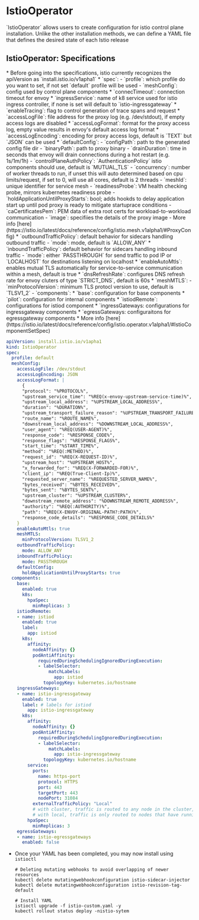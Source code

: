 <h1>IstioOperator</h1>
`IstioOperator` allows users to create configuration for istio control plane installation. Unlike the other installation methods, we can define a YAML file that defines the desired state of each Istio release

<h2>IstioOperator: Specifications</h2>
* Before going into the specifications, istio currently recognizes the apiVersion as `install.istio.io/v1apha1`
* `spec`:
- `profile`: which profile do you want to set, if not set `default` profile will be used
- `meshConfig`: config used by control plane components
  * `connecTimeout`: connection timeout for envoy
  * `ingressService`: name of k8 service used for istio ingress controller, if none is set will default to `istio-ingressgateway`
  * `enableTracing`: flag to control generation of trace spans and request
  * `accessLogFile`: file address for the proxy log (e.g. /dev/stdout), if empty access logs are disabled
  * `accessLogFormat`: format for the proxy access log, empty value results in envoy's default access log format
  * `accessLogEncoding`: encoding for proxy access logs, default is `TEXT` but `JSON` can be used
  * `defaultConfig`: 
    - `configPath`: path to the generated config file dir
    - `binaryPath`: path to proxy binary
    - `drainDuration`: time in seconds that envoy will drain connections during a hot restart (e.g. 1s/1m/1h)
    - `controlPlaneAuthPolicy`: `AuthenticationPolicy` istio components should use, default is `MUTUAL_TLS`
    - `concurrency`: number of worker threads to run, if unset this will auto determined based on cpu limits/request, if set to 0, will use all cores, default is 2 threads
    - `meshId`: unique identifier for service mesh
    - `readinessProbe`: VM health checking probe, mirrors kubernetes readiness probe
    - `holdApplicationUntilProxyStarts`: bool; adds hookds to delay application start up until pod proxy is ready to mitigate startuprace conditions
    - `caCertificatesPem`: PEM data of extra root certs for workload-to-workload communication
    - `image`: specifiies the details of the proxy image
    - More info [here](https://istio.io/latest/docs/reference/config/istio.mesh.v1alpha1/#ProxyConfig)
  * `outboundTrafficPolicy`: default behavior for sidecars handling outbound traffic
    - `mode`: mode, default is `ALLOW_ANY`
  * `inboundTrafficPolicy`: default behavior for sidecars handling inbound traffic
    - `mode`: either `PASSTHROUGH` for send traffic to pod IP or `LOCALHOST` for destinations listening on localhost
  * `enableAutoMtls`: enables mutual TLS automatically for service-to-service communication within a mesh, default is true
  * `dnsRefreshRate`: configures DNS refresh rate for envoy cluters of type `STRICT_DNS`, default is 60s
  * `meshMTLS`:
    - `minProtocolVersion`: minimum TLS protocl version to use, default is `TLSV1_2`
- `components`:
  * `base`: configuration for base components
  * `pilot`: configuration for internal components
  * `istiodRemote`: configurations for istiod component
  * `ingressGateways: configurations for ingressgateway components
  * `egressGateways: configuraitons for egressgateway components
  * More info [here](https://istio.io/latest/docs/reference/config/istio.operator.v1alpha1/#IstioComponentSetSpec)

  ```yaml
  apiVersion: install.istio.io/v1apha1
  kind: IstioOperator
  spec:
    profile: default
    meshConfig:
      accessLogFile: /dev/stdout
      accessLogEncoding: JSON
      accessLogFormat: |
        {
        "protocol": "%PROTOCOL%",
        "upstream_service_time": "%REQ(x-envoy-upstream-service-time)%",
        "upstream_local_address": "%UPSTREAM_LOCAL_ADDRESS%",
        "duration": "%DURATION%",
        "upstream_transport_failure_reason": "%UPSTREAM_TRANSPORT_FAILURE_REASON%",
        "route_name": "%ROUTE_NAME%",
        "downstream_local_address": "%DOWNSTREAM_LOCAL_ADDRESS%",
        "user_agent": "%REQ(USER-AGENT)%",
        "response_code": "%RESPONSE_CODE%",
        "response_flags": "%RESPONSE_FLAGS%",
        "start_time": "%START_TIME%",
        "method": "%REQ(:METHOD)%",
        "request_id": "%REQ(X-REQUEST-ID)%",
        "upstream_host": "%UPSTREAM_HOST%",
        "x_forwarded_for": "%REQ(X-FORWARDED-FOR)%",
        "client_ip": "%REQ(True-Client-Ip)%",
        "requested_server_name": "%REQUESTED_SERVER_NAME%",
        "bytes_received": "%BYTES_RECEIVED%",
        "bytes_sent": "%BYTES_SENT%",
        "upstream_cluster": "%UPSTREAM_CLUSTER%",
        "downstream_remote_address": "%DOWNSTREAM_REMOTE_ADDRESS%",
        "authority": "%REQ(:AUTHORITY)%",
        "path": "%REQ(X-ENVOY-ORIGINAL-PATH?:PATH)%",
        "response_code_details": "%RESPONSE_CODE_DETAILS%"
      }
      enableAutoMtls: true
      meshMTLS:
        minProtocolVersion: TLSV1_2
      outboundTrafficPolicy:
        mode: ALLOW_ANY
      inboundTrafficPolicy:
        mode: PASSTHROUGH
      defaultConfig:
        holdApplicationUntilProxyStarts: true
    components:
      base:
        enabled: true
        k8s:
          hpaSpec:
            minReplicas: 3
      istiodRemote:
      - name: istiod
        enabled: true
        label:
          app: istiod
        k8s:
          affinity:
            nodeAffinity: {}
            podAntiAffinity:
              requiredDuringSchedulingIgnoredDuringExecution:
              - labelSelector:
                  matchLabels:
                    app: istiod
                topologyKey: kubernetes.io/hostname
      ingressGateways:
      - name: istio-ingressgateway
        enabled: true
        label: # labels for istiod
          app: istio-ingressgateway
        k8s:
          affinity:
            nodeAffinity: {}
            podAntiAffinity:
              requiredDuringSchedulingIgnoredDuringExecution:
              - labelSelector:
                  matchLabels:
                    app: istio-ingressgateway
                topologyKey: kubernetes.io/hostname
          service:
            ports:
              name: https-port
              protocol: HTTPS
              port: 443
              targetPort: 443
              nodePort: 31084
            externalTrafficPolicy: "Local"
            # with cluster, traffic is routed to any node in the cluster, regardless of whether node has a running pod for the service, traffic will then be forwarded to node that has pod running upon failure, this can cause client's ip to be masked
            # with local, traffic is only routed to nodes that have running pods for that service, this preserves clients source IP but can lead to uneven load distribution if a node has more active connections
          hpaSpec:
            minReplicas: 3
      egressGateways:
      - name: istio-egressgateways
        enabled: false
  ```

* Once your YAML has been completed, you may now install using `istioctl`
  
  ```
  # Deleting mutating webhooks to avoid overlapping of newer resources
  kubectl delete mutatingwebhookconfiguration istio-sidecar-injector
  kubectl delete mutatingwebhookconfiguration istio-revision-tag-default
  
  # Install YAML
  istioctl upgrade -f istio-custom.yaml -y
  kubectl rollout status deploy -nistio-sytem
  ```

